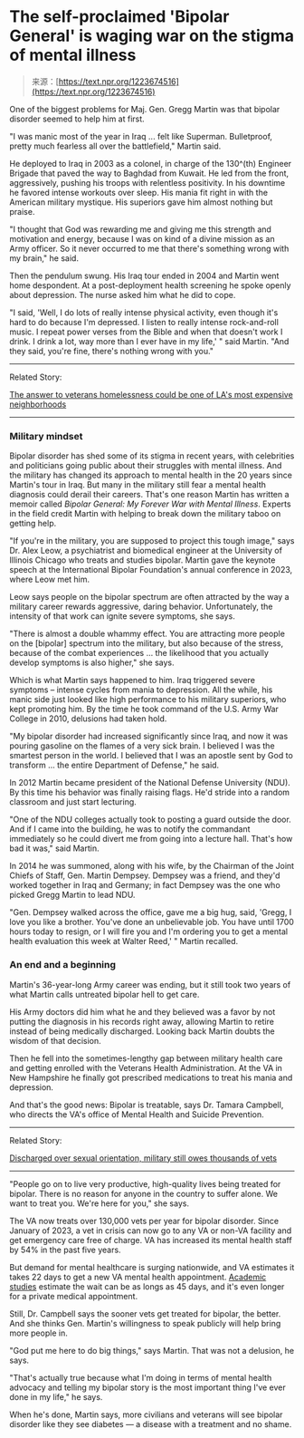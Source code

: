 <!--yml
category: 未分类
date: 2024-05-27 14:56:59
-->

# The self-proclaimed 'Bipolar General' is waging war on the stigma of mental illness

> 来源：[https://text.npr.org/1223674516](https://text.npr.org/1223674516)

One of the biggest problems for Maj. Gen. Gregg Martin was that bipolar disorder seemed to help him at first.

"I was manic most of the year in Iraq ... felt like Superman. Bulletproof, pretty much fearless all over the battlefield," Martin said.

He deployed to Iraq in 2003 as a colonel, in charge of the 130^(th) Engineer Brigade that paved the way to Baghdad from Kuwait. He led from the front, aggressively, pushing his troops with relentless positivity. In his downtime he favored intense workouts over sleep. His mania fit right in with the American military mystique. His superiors gave him almost nothing but praise.

"I thought that God was rewarding me and giving me this strength and motivation and energy, because I was on kind of a divine mission as an Army officer. So it never occurred to me that there's something wrong with my brain," he said.

Then the pendulum swung. His Iraq tour ended in 2004 and Martin went home despondent. At a post-deployment health screening he spoke openly about depression. The nurse asked him what he did to cope.

"I said, 'Well, I do lots of really intense physical activity, even though it's hard to do because I'm depressed. I listen to really intense rock-and-roll music. I repeat power verses from the Bible and when that doesn't work I drink. I drink a lot, way more than I ever have in my life,' " said Martin. "And they said, you're fine, there's nothing wrong with you."

* * *

Related Story:

[The answer to veterans homelessness could be one of LA's most expensive neighborhoods](/1211951751)

* * *

### Military mindset

Bipolar disorder has shed some of its stigma in recent years, with celebrities and politicians going public about their struggles with mental illness. And the military has changed its approach to mental health in the 20 years since Martin's tour in Iraq. But many in the military still fear a mental health diagnosis could derail their careers. That's one reason Martin has written a memoir called *Bipolar General: My Forever War with Mental Illness*. Experts in the field credit Martin with helping to break down the military taboo on getting help.

"If you're in the military, you are supposed to project this tough image," says Dr. Alex Leow, a psychiatrist and biomedical engineer at the University of Illinois Chicago who treats and studies bipolar. Martin gave the keynote speech at the International Bipolar Foundation's annual conference in 2023, where Leow met him.

Leow says people on the bipolar spectrum are often attracted by the way a military career rewards aggressive, daring behavior. Unfortunately, the intensity of that work can ignite severe symptoms, she says.

"There is almost a double whammy effect. You are attracting more people on the [bipolar] spectrum into the military, but also because of the stress, because of the combat experiences ... the likelihood that you actually develop symptoms is also higher," she says.

Which is what Martin says happened to him. Iraq triggered severe symptoms – intense cycles from mania to depression. All the while, his manic side just looked like high performance to his military superiors, who kept promoting him. By the time he took command of the U.S. Army War College in 2010, delusions had taken hold.

"My bipolar disorder had increased significantly since Iraq, and now it was pouring gasoline on the flames of a very sick brain. I believed I was the smartest person in the world. I believed that I was an apostle sent by God to transform ... the entire Department of Defense," he said.

In 2012 Martin became president of the National Defense University (NDU). By this time his behavior was finally raising flags. He'd stride into a random classroom and just start lecturing.

"One of the NDU colleges actually took to posting a guard outside the door. And if I came into the building, he was to notify the commandant immediately so he could divert me from going into a lecture hall. That's how bad it was," said Martin.

In 2014 he was summoned, along with his wife, by the Chairman of the Joint Chiefs of Staff, Gen. Martin Dempsey. Dempsey was a friend, and they'd worked together in Iraq and Germany; in fact Dempsey was the one who picked Gregg Martin to lead NDU.

"Gen. Dempsey walked across the office, gave me a big hug, said, 'Gregg, I love you like a brother. You've done an unbelievable job. You have until 1700 hours today to resign, or I will fire you and I'm ordering you to get a mental health evaluation this week at Walter Reed,' " Martin recalled.

### An end and a beginning

Martin's 36-year-long Army career was ending, but it still took two years of what Martin calls untreated bipolar hell to get care.

His Army doctors did him what he and they believed was a favor by not putting the diagnosis in his records right away, allowing Martin to retire instead of being medically discharged. Looking back Martin doubts the wisdom of that decision.

Then he fell into the sometimes-lengthy gap between military health care and getting enrolled with the Veterans Health Administration. At the VA in New Hampshire he finally got prescribed medications to treat his mania and depression.

And that's the good news: Bipolar is treatable, says Dr. Tamara Campbell, who directs the VA's office of Mental Health and Suicide Prevention.

* * *

Related Story:

[Discharged over sexual orientation, military still owes thousands of vets](/1183871299)

* * *

"People go on to live very productive, high-quality lives being treated for bipolar. There is no reason for anyone in the country to suffer alone. We want to treat you. We're here for you," she says.

The VA now treats over 130,000 vets per year for bipolar disorder. Since January of 2023, a vet in crisis can now go to any VA or non-VA facility and get emergency care free of charge. VA has increased its mental health staff by 54% in the past five years.

But demand for mental healthcare is surging nationwide, and VA estimates it takes 22 days to get a new VA mental health appointment. [Academic studies](https://jamanetwork.com/journals/jamanetworkopen/fullarticle/2795631#:~:text=Among%20VHA%20appointments%2C%20wait%20times,(VHA%20vs%20community%20care)) estimate the wait can be as longs as 45 days, and it's even longer for a private medical appointment.

Still, Dr. Campbell says the sooner vets get treated for bipolar, the better. And she thinks Gen. Martin's willingness to speak publicly will help bring more people in.

"God put me here to do big things," says Martin. That was not a delusion, he says.

"That's actually true because what I'm doing in terms of mental health advocacy and telling my bipolar story is the most important thing I've ever done in my life," he says.

When he's done, Martin says, more civilians and veterans will see bipolar disorder like they see diabetes — a disease with a treatment and no shame.